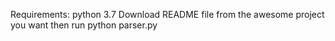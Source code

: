 Requirements: python 3.7
Download README file from the awesome project you want
then run 
python parser.py <downloaded file> <path to output csv>
